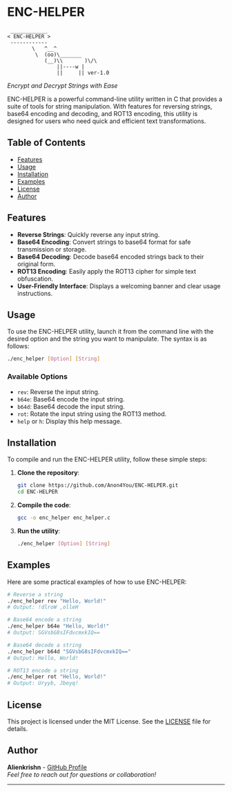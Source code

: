 # ENC-HELPER

```
 ____________
< ENC-HELPER > 
 ------------
        \   ^__^
         \  (oo)\_______
            (__)\\       )\/\
                ||----w |
                ||     || ver-1.0
```
*Encrypt and Decrypt Strings with Ease*

ENC-HELPER is a powerful command-line utility written in C that provides a suite of tools for string manipulation. With features for reversing strings, base64 encoding and decoding, and ROT13 encoding, this utility is designed for users who need quick and efficient text transformations.

## Table of Contents

- [Features](#features)
- [Usage](#usage)
- [Installation](#installation)
- [Examples](#examples)
- [License](#license)
- [Author](#author)

## Features

- **Reverse Strings**: Quickly reverse any input string.
- **Base64 Encoding**: Convert strings to base64 format for safe transmission or storage.
- **Base64 Decoding**: Decode base64 encoded strings back to their original form.
- **ROT13 Encoding**: Easily apply the ROT13 cipher for simple text obfuscation.
- **User-Friendly Interface**: Displays a welcoming banner and clear usage instructions.

## Usage

To use the ENC-HELPER utility, launch it from the command line with the desired option and the string you want to manipulate. The syntax is as follows:

```bash
./enc_helper [Option] [String]
```

### Available Options

- `rev`: Reverse the input string.
- `b64e`: Base64 encode the input string.
- `b64d`: Base64 decode the input string.
- `rot`: Rotate the input string using the ROT13 method.
- `help` or `h`: Display this help message.

## Installation

To compile and run the ENC-HELPER utility, follow these simple steps:

1. **Clone the repository**:
   ```bash
   git clone https://github.com/Anon4You/ENC-HELPER.git
   cd ENC-HELPER
   ```

2. **Compile the code**:
   ```bash
   gcc -o enc_helper enc_helper.c
   ```

3. **Run the utility**:
   ```bash
   ./enc_helper [Option] [String]
   ```

## Examples

Here are some practical examples of how to use ENC-HELPER:

```bash
# Reverse a string
./enc_helper rev "Hello, World!"
# Output: !dlroW ,olleH

# Base64 encode a string
./enc_helper b64e "Hello, World!"
# Output: SGVsbG8sIFdvcmxkIQ==

# Base64 decode a string
./enc_helper b64d "SGVsbG8sIFdvcmxkIQ=="
# Output: Hello, World!

# ROT13 encode a string
./enc_helper rot "Hello, World!"
# Output: Uryyb, Jbeyq!
```

## License

This project is licensed under the MIT License. See the [LICENSE](LICENSE) file for details.

## Author

**Alienkrishn** - [GitHub Profile](https://github.com/Anon4You)  
*Feel free to reach out for questions or collaboration!*

---

